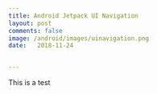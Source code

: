 ```yaml
---
title: Android Jetpack UI Navigation
layout: post
comments: false
image: /android/images/uinavigation.png
date:   2018-11-24   


---
```


This is a test 